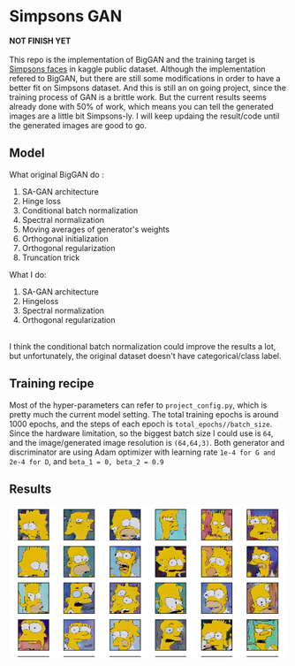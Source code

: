 # Simpsons GAN
**NOT FINISH YET**
<br />
<br />
This repo is the implementation of BigGAN and the training target is [Simpsons faces](https://www.kaggle.com/kostastokis/simpsons-faces) in kaggle public dataset. Although the implementation refered to BigGAN, but there are still some modifications in order to have a better fit on Simpsons dataset. And this is still an on going project, since the training process of GAN is a brittle work. But the current results seems already done with 50% of work, which means you can tell the generated images are a little bit Simpsons-ly. I will keep updaing the result/code until the generated images are good to go. <br />

## Model

What original BigGAN do :
<br />
1. SA-GAN architecture
2. Hinge loss
3. Conditional batch normalization
4. Spectral normalization
5. Moving averages of generator's weights
6. Orthogonal initialization
7. Orthogonal regularization
8. Truncation trick

What I do:
<br />
1. SA-GAN architecture
2. Hingeloss
3. Spectral normalization
4. Orthogonal regularization
<br />
I think the conditional batch normalization could improve the results a lot, but unfortunately, the original dataset doesn't have categorical/class label. <br />

## Training recipe

Most of the hyper-parameters can refer to `project_config.py`, which is pretty much the current model setting. The total training epochs is around 1000 epochs, and the steps of each epoch is `total_epochs//batch_size`. Since the hardware limitation, so the biggest batch size I could use is `64`, and the image/generated image resolution is `(64,64,3)`. Both generator and discriminator are using Adam optimizer with learning rate `1e-4 for G and 2e-4 for D`, and `beta_1 = 0, beta_2 = 0.9` <br />

## Results

<img src="imgs/results.png"/>
